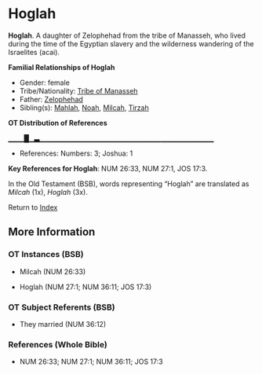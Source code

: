 # Hoglah
**Hoglah**. 
A daughter of Zelophehad from the tribe of Manasseh, who lived during the time of the Egyptian slavery and the wilderness wandering of the Israelites (acai). 




**Familial Relationships of Hoglah**


* Gender: female
* Tribe/Nationality: [Tribe of Manasseh](../../../groups/md/acai/Manasseh.md)
* Father: [Zelophehad](Zelophehad.md)
* Sibling(s): [Mahlah](Mahlah.md), [Noah](Noah.2.md), [Milcah](Milcah.2.md), [Tirzah](Tirzah.md)


**OT Distribution of References**

▁▁▁█▁▃▁▁▁▁▁▁▁▁▁▁▁▁▁▁▁▁▁▁▁▁▁▁▁▁▁▁▁▁▁▁▁▁▁
* References: Numbers: 3; Joshua: 1



**Key References for Hoglah**: 
NUM 26:33, NUM 27:1, JOS 17:3. 


In the Old Testament (BSB), words representing “Hoglah” are translated as 
*Milcah* (1x), *Hoglah* (3x). 




Return to [Index](00-Index.md)

## More Information

### OT Instances (BSB)

* Milcah (NUM 26:33)

* Hoglah (NUM 27:1; NUM 36:11; JOS 17:3)



### OT Subject Referents (BSB)

* They married (NUM 36:12)



### References (Whole Bible)

* NUM 26:33; NUM 27:1; NUM 36:11; JOS 17:3



